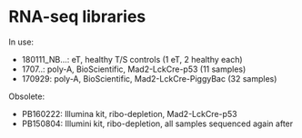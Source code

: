 RNA-seq libraries
=================

In use:

* 180111_NB...: eT, healthy T/S controls (1 eT, 2 healthy  each)
* 1707..: poly-A, BioScientific, Mad2-LckCre-p53 (11 samples)
* 170929: poly-A, BioScientific, Mad2-LckCre-PiggyBac (32 samples)

Obsolete:

* PB160222: Illumina kit, ribo-depletion, Mad2-LckCre-p53
* PB150804: Illumini kit, ribo-depletion, all samples sequenced again after
